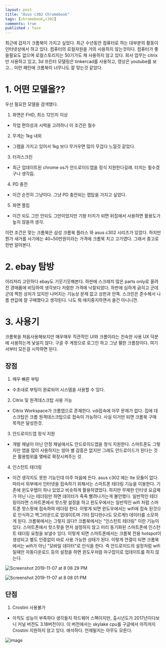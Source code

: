 ```yaml
---
layout: post
title: "Asus c302 Chromebook"
tags: [chromebook,c302]
comments: true
published : fase
---
```


최근에 갑자기 크롬북이 가지고 싶었다. 최근 수년동안 컴퓨터로 하는 대부분의 활동이 인터넷상에서 하고 있다. 컴퓨터의 로컬자원을 거의 사용하지 않는것이다. 컴퓨터가 좋을필요도 없으며 로컬스토리지는 50기가도 채 사용하지 않고 있다. 회사 업무는 citrix만 사용하고 있고, 3d 프린터 모델링은 tinkercad를 사용하고, 영상은 youtube를 보고... 이런 패턴에 크롬북이 너무나도 잘 맞는것 같았다. 

# 1. 어떤 모델을??

우선 필요한 모델을 검색했다.

1. 화면은 FHD, 최소 12인치 이상
  * 작업 편의성과 시력을 고려하니 이 조건은 필수
2. 무게는 1kg 내외
  * 그램을 가지고 있어서 1kg 보다 무거우면 많이 무겁다 느낄것 같았다.
3. 터치스크린
  * 최근 업데이트된 chrome os가 안드로이드앱을 정식 지원한다길래. 터치는 필수겠구나 생각듬.
4. PD 충전
  * 이건 순전히 그냥이다. 그냥 PD 충전되는 랩탑을 가지고 싶었다.
5. 화면 플립
  * 이건 되도 그만 안되도 그만이었지만 기왕 터치가 되면 뒤집에서 사용하면 활용도가 높지 않을까 생각.
  
  
이런 조건은 맞는 크롬북은 삼성 크롬북 플러스 와 asus c302 시리즈가 있었다. 하지만 뭔가 새거를 사기에는 40~50만원이라는 가격에 크롬북 치고 고가였다. 그래서 중고로 한번 알아본다. 

# 2. ebay 탐방

이리저리 고민하다 ebay도 기웃기웃해본다. 하판에 스크레치 많은 parts only로 올려진 경매품에 비딩하여 생각보다 저렴한 가격에 낙찰되었다. 하판에 심하게 긁히고 군데군데 찍힌 상처가 있지만 나머지는 기능상 문제 없고 상판과 안쪽. 스크린은 준수해서 나름 싼값에 잘 구매했다고 생각된다. 나도 뭐 애지중지하면서 쓸건 아니니깐.

# 3. 사용기
크롬북을 처음사용해보지만 매우매우 직관적인 UI와 크롬이라는 친숙한 사용 UX 덕분에 사용하는게 낯설지 않다. 구글 주 계정으로 로그인 하고 그냥 휑한 크롬창이다. 여기서부터 모든걸 시작하면 된다.

## 장점

1. 매우 빠른 부팅
 * 수초내로 부팅이 완료되어 시스템을 사용할 수 있다. 
2. Citrix 및 원격데스크탑 사용 가능
 * Citrix Workspace가 크롬앱으로 존재한다. vdi접속에 아무 문제가 없다. 집에 데스크탑은 크롬 원격데스크탑으로 접속이 가능하다. 사실 이거만 되면 크롬북 구매 목적은 달성한것.
3. 안드로이드앱 정식 지원
 * 개발 채널이 아닌 안정 채널에서도 안드로이드앱을 정식 지원한다. 스마트폰도 그렇지만 앱을 많이 사용하지는 않아 별 감흥은 없지만 그래도 안드로이드가 된다는 것은 활용범위를 몇배로 확장시켜주는 것.
4. 인스턴트 테더링
 * 이건 생각지도 못한 기능인데 아주 마음에 든다. asus c302 에는 lte 모듈이 없다. 따라서 외부에서 인터넷을 접속하기 위해서는 스마트폰 테더링 기능을 이용한다. 기존에 윈도우탭이 하나 있었고 비슷하게 활용하였었다. 하지만 무제한 인터넷 요금제가 아닌 나는 테더링만 하면 데이터가 죽죽 빨려나가는게 불안했다. 일반적인 테더링이라면 스마트폰에서 핫스팟 설정을 하고 윈도우에서는 일반적인 wifi 처럼 스마트폰 핫스팟에 접속하여 테더링 한다. 이렇게 되면 윈도우에서는 wifi에 접속 된것으로 인식하고 백그라운드로 업데이트며 기타 잡다한(나도 모르게!)  데이터를 소모하게 된다. 크롬북에서는 그렇지 않다!!
 크롬북에서는 "인스턴트 테더링" 이란 기능이 있다. 스마트폰에서 핫스팟을 먼저 설정하지 않고 미리 동기화된 스마트폰에 인스턴트 테더링 요청을 보낼수 있다. 이렇게 되면 스마트폰에서는 크롬북 전용 hotspot이 생성되고 별도 인증없이 바로 사용 가능한 상태가 된다. 이렇게 연결이 되면 크롬북에서는 wifi가 아닌 "모바일 데이터"로 인식을 한다. 즉 안드로이드의 설정처럼 wifi일때만 자동다운로드 등의 설정을 하면 윈도우처럼 마구잡이로 업데이트를 하지 않는다. 

![Screenshot 2019-11-07 at 8 08 29 PM](https://user-images.githubusercontent.com/19382541/68469669-f68ef700-025d-11ea-97ff-deb83659edb7.png)

![Screenshot 2019-11-07 at 8 08 01 PM](https://user-images.githubusercontent.com/19382541/68469671-f68ef700-025d-11ea-9738-ee57d666de97.png)


## 단점

1. Crostini 사용불가
 * 아직도 성능이 부족하다 생각들지 하드웨어 스펙이지만, 출시년도가 2017년이다보니 커널 버전도 3.18버전이다. 이 버전에서는 skylake cpu를 구글에서 아직까지 Crostini 지원하지 않고 있다. 애석하다. 언제될지는 아무도 모른다.  

![image](https://user-images.githubusercontent.com/19382541/68468650-ce05fd80-025b-11ea-8929-74c72620d305.png)

